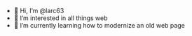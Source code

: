 - 👋 Hi, I’m @larc63
- 👀 I’m interested in all things web
- 🌱 I’m currently learning how to modernize an old web page

<!---
larc63/larc63 is a ✨ special ✨ repository because its `README.md` (this file) appears on your GitHub profile.
You can click the Preview link to take a look at your changes.
--->
